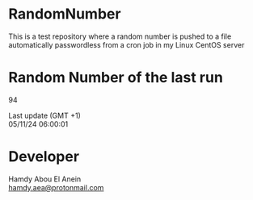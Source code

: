 # RandomNumber    
This is a test repository where a random number is pushed to a file automatically passwordless from a cron job in my Linux CentOS server    
# Random Number of the last run   
94
      
Last update (GMT +1)    
05/11/24 06:00:01
# Developer    
Hamdy Abou El Anein   
hamdy.aea@protonmail.com
